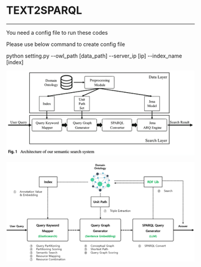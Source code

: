 # TEXT2SPARQL
---
You need a config file to run these codes

Please use below command to create config file

python setting.py --owl_path [data_path] --server_ip [ip] --index_name [index]

![Untitled](/assets/그림1.png)

![Untitled](/assets/그림.png)